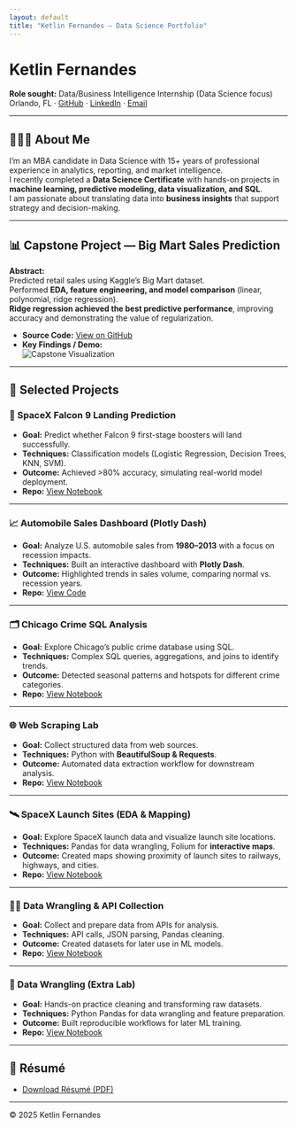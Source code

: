 ```yaml
---
layout: default
title: "Ketlin Fernandes — Data Science Portfolio"
---
```


# Ketlin Fernandes  

**Role sought:** Data/Business Intelligence Internship (Data Science focus)  
Orlando, FL · [GitHub](https://github.com/ketlingfernandes) · [LinkedIn](https://www.linkedin.com/in/ketlinfernandes) · [Email](mailto:kfernandeskenauth@seu.edu)  

---

## 👩🏻‍💻 About Me  
I’m an MBA candidate in Data Science with 15+ years of professional experience in analytics, reporting, and market intelligence.  
I recently completed a **Data Science Certificate** with hands-on projects in **machine learning, predictive modeling, data visualization, and SQL**.  
I am passionate about translating data into **business insights** that support strategy and decision-making.  

---

## 📊 Capstone Project — Big Mart Sales Prediction  

**Abstract:**  
Predicted retail sales using Kaggle’s Big Mart dataset.  
Performed **EDA, feature engineering, and model comparison** (linear, polynomial, ridge regression).  
**Ridge regression achieved the best predictive performance**, improving accuracy and demonstrating the value of regularization.  

- **Source Code:** [View on GitHub](https://github.com/ketlingfernandes/Applied_data_science)  
- **Key Findings / Demo:**  
  ![Capstone Visualization](assets/capstone.png)  

---

## 🔎 Selected Projects  

### 🚀 SpaceX Falcon 9 Landing Prediction  
- **Goal:** Predict whether Falcon 9 first-stage boosters will land successfully.  
- **Techniques:** Classification models (Logistic Regression, Decision Trees, KNN, SVM).  
- **Outcome:** Achieved >80% accuracy, simulating real-world model deployment.  
- **Repo:** [View Notebook](https://github.com/ketlingfernandes/Applied_data_science/blob/main/SpaceX_Machine%20Learning%20Prediction_Part_.ipynb)  

---

### 📈 Automobile Sales Dashboard (Plotly Dash)  
- **Goal:** Analyze U.S. automobile sales from **1980–2013** with a focus on recession impacts.  
- **Techniques:** Built an interactive dashboard with **Plotly Dash**.  
- **Outcome:** Highlighted trends in sales volume, comparing normal vs. recession years.  
- **Repo:** [View Code](https://github.com/ketlingfernandes/Applied_data_science/blob/main/spacex-dash-app.py)  

---

### 🗂️ Chicago Crime SQL Analysis  
- **Goal:** Explore Chicago’s public crime database using SQL.  
- **Techniques:** Complex SQL queries, aggregations, and joins to identify trends.  
- **Outcome:** Detected seasonal patterns and hotspots for different crime categories.  
- **Repo:** [View Notebook](https://github.com/ketlingfernandes/Applied_data_science/blob/main/jupyter-labs-eda-sql-coursera_sqllite.ipynb)  

---

### 🌐 Web Scraping Lab  
- **Goal:** Collect structured data from web sources.  
- **Techniques:** Python with **BeautifulSoup & Requests**.  
- **Outcome:** Automated data extraction workflow for downstream analysis.  
- **Repo:** [View Notebook](https://github.com/ketlingfernandes/Applied_data_science/blob/main/jupyter-labs-webscraping%20(2).ipynb)  

---

### 🛰️ SpaceX Launch Sites (EDA & Mapping)  
- **Goal:** Explore SpaceX launch data and visualize launch site locations.  
- **Techniques:** Pandas for data wrangling, Folium for **interactive maps**.  
- **Outcome:** Created maps showing proximity of launch sites to railways, highways, and cities.  
- **Repo:** [View Notebook](https://github.com/ketlingfernandes/Applied_data_science/blob/main/lab_jupyter_launch_site_location.ipynb)  

---

### 🧑‍💻 Data Wrangling & API Collection  
- **Goal:** Collect and prepare data from APIs for analysis.  
- **Techniques:** API calls, JSON parsing, Pandas cleaning.  
- **Outcome:** Created datasets for later use in ML models.  
- **Repo:** [View Notebook](https://github.com/ketlingfernandes/Applied_data_science/blob/main/jupyter-labs-spacex-data-collection-api%20(1).ipynb)  

---

### 🔧 Data Wrangling (Extra Lab)  
- **Goal:** Hands-on practice cleaning and transforming raw datasets.  
- **Techniques:** Python Pandas for data wrangling and feature preparation.  
- **Outcome:** Built reproducible workflows for later ML training.  
- **Repo:** [View Notebook](https://github.com/ketlingfernandes/Applied_data_science/blob/main/labs-jupyter-spacex-Data%20wrangling%20(1).ipynb)  

---

## 📄 Résumé  

- [Download Résumé (PDF)](assets/Ketlin_Fernandes_Resume.pdf)  

---

© 2025 Ketlin Fernandes
